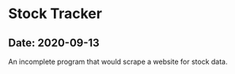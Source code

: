 # Stock Tracker

## Date: 2020-09-13

An incomplete program that would scrape a website for stock data.